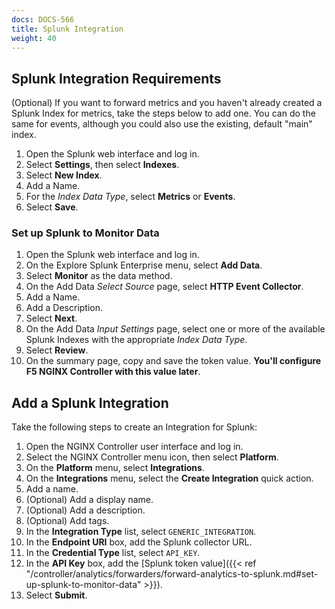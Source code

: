 ```yaml
---
docs: DOCS-566
title: Splunk Integration
weight: 40
---
```


## Splunk Integration Requirements

(Optional) If you want to forward metrics and you haven't already created a Splunk Index for metrics, take the steps below to add one. You can do the same for events, although you could also use the existing, default "main" index.

1. Open the Splunk web interface and log in.
2. Select **Settings**, then select **Indexes**.
3. Select **New Index**.
4. Add a Name.
5. For the *Index Data Type*, select **Metrics** or **Events**.
6. Select **Save**.


### Set up Splunk to Monitor Data

1. Open the Splunk web interface and log in.
2. On the Explore Splunk Enterprise menu, select **Add Data**.
3. Select **Monitor** as the data method.
4. On the Add Data *Select Source* page, select **HTTP Event Collector**.
5. Add a Name.
6. Add a Description.
7. Select **Next**.
8. On the Add Data *Input Settings* page, select one or more of the available Splunk Indexes with the appropriate *Index Data Type*.
9. Select **Review**.
10. On the summary page, copy and save the token value. **You'll configure F5 NGINX Controller with this value later**.

## Add a Splunk Integration

Take the following steps to create an Integration for Splunk:

1. Open the NGINX Controller user interface and log in.
2. Select the NGINX Controller menu icon, then select **Platform**.
3. On the **Platform** menu, select **Integrations**.
4. On the **Integrations** menu, select the **Create Integration** quick action.
5. Add a name.
6. (Optional) Add a display name.
7. (Optional) Add a description.
8. (Optional) Add tags.
9. In the **Integration Type** list, select `GENERIC_INTEGRATION`.
10. In the **Endpoint URI** box, add the Splunk collector URL.
11. In the **Credential Type** list, select `API_KEY`.
12. In the **API Key** box, add the [Splunk token value]({{< ref "/controller/analytics/forwarders/forward-analytics-to-splunk.md#set-up-splunk-to-monitor-data" >}}).
13. Select **Submit**.
